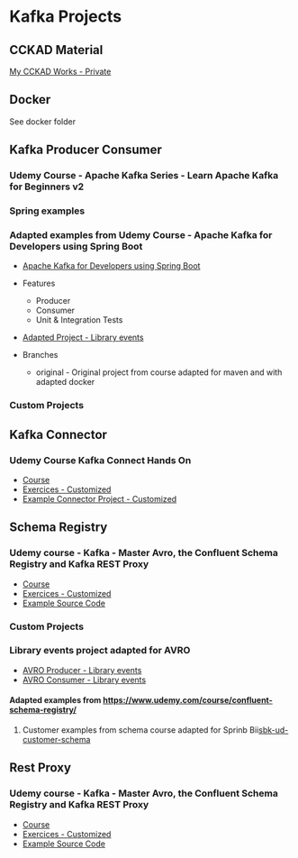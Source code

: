 # Kafka Projects

## CCKAD Material
[My CCKAD Works - Private](https://github.com/jbprek/CCKAD.git)

## Docker
See docker folder

## Kafka Producer Consumer

### Udemy Course - Apache Kafka Series - Learn Apache Kafka for Beginners v2



### Spring examples

### Adapted examples from Udemy Course - Apache Kafka for Developers using Spring Boot

- [Apache Kafka for Developers using Spring Boot](https://www.udemy.com/course/apache-kafka-for-developers-using-springboot/)

- Features
  - Producer
  - Consumer
  - Unit & Integration Tests


- [Adapted Project - Library events](https://github.com/jbprek/sb-kafka-ud-library-events.git)
- Branches
  - original - Original project from course adapted for maven and with adapted docker 
### Custom Projects

## Kafka Connector

### Udemy Course Kafka Connect Hands On
- [Course](https://www.udemy.com/course-dashboard-redirect/?course_id=1141696)
- [Exercices -  Customized](https://github.com/jbprek/ud-kafka-connect-hands-on-exercices.git)
- [Example Connector Project - Customized](https://github.com/jbprek/ud-kafka-connect-github-source)


## Schema Registry

### Udemy course - Kafka - Master Avro, the Confluent Schema Registry and Kafka REST Proxy
- [Course](https://www.udemy.com/course/confluent-schema-registry/)
- [Exercices -  Customized](https://github.com/jbprek/ud-schema-rest-proxy-code)
- [Example Source Code](https://github.com/jbprek/ud-kafka-avro-course)


### Custom Projects 

### Library events project adapted for AVRO
- [AVRO Producer - Library events](TODO)
- [AVRO Consumer - Library events](TODO)

#### Adapted examples from https://www.udemy.com/course/confluent-schema-registry/

1. Customer examples from schema course adapted for Sprinb Bii[sbk-ud-customer-schema](TODO)

## Rest Proxy

### Udemy course - Kafka - Master Avro, the Confluent Schema Registry and Kafka REST Proxy
- [Course](https://www.udemy.com/course/confluent-schema-registry/)
- [Exercices -  Customized](https://github.com/jbprek/ud-schema-rest-proxy-code)
- [Example Source Code](https://github.com/jbprek/ud-kafka-avro-course)